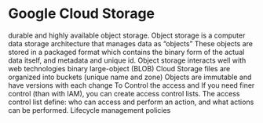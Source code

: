 
# Google Cloud Storage

durable and highly available object storage.
Object storage is a computer data storage architecture that manages data as “objects”
These objects are stored in a packaged format which contains the binary form of the actual data itself, and metadata and unique id.
Object storage interacts well with web technologies
binary large-object (BLOB)
Cloud Storage files are organized into buckets (unique name and zone)
Objects are immutable and have versions with each change
To Control the access and If you need finer control (than with IAM), you can create access control lists.
The access control list define: who can access and perform an action, and what actions can be performed.
Lifecycle management policies